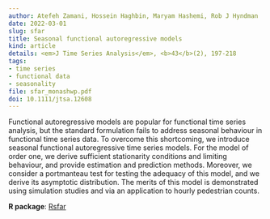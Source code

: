 ```yaml
---
author: Atefeh Zamani, Hossein Haghbin, Maryam Hashemi, Rob J Hyndman
date: 2022-03-01
slug: sfar
title: Seasonal functional autoregressive models
kind: article
details: <em>J Time Series Analysis</em>, <b>43</b>(2), 197-218
tags:
- time series
- functional data
- seasonality
file: sfar_monashwp.pdf
doi: 10.1111/jtsa.12608
---
```


Functional autoregressive models are popular for functional time series analysis, but the standard formulation fails to address seasonal behaviour in functional time series data. To overcome this shortcoming, we introduce seasonal functional autoregressive time series models. For the model of order one, we derive sufficient stationarity conditions and limiting behaviour, and provide estimation and prediction methods. Moreover, we consider a portmanteau test for testing the adequacy of this model, and we derive its asymptotic distribution. The merits of this model is demonstrated using simulation studies and via an application to hourly pedestrian counts.

**R package**: [Rsfar](https://github.com/haghbinh/sfar)
